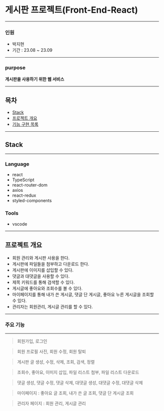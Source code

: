 # 게시판 프로젝트(Front-End-React)

---

### 인원

- 박지현
- 기간 : 23.08 ~ 23.09

---

### purpose

**게시판을 사용하기 위한 웹 서비스**

---

## 목차

- [Stack](#stack)
- [프로젝트 개요](#summary)
- [기능 구현 목록](#feature)

---

## Stack

---

### Language

- react
- TypeScript
- react-router-dom
- axios
- react-redux
- styled-components

### Tools

- vscode

---

## 프로젝트 개요

- 회원 관리와 게시판 사용을 한다.
- 게시판에 파일들을 첨부하고 다운로드 한다.
- 게시판에 이미지를 삽입할 수 있다.
- 댓글과 대댓글을 사용할 수 있다.
- 제목 키워드를 통해 검색할 수 있다.
- 게시글에 좋아요와 조회수를 볼 수 있다.
- 마이페이지를 통해 내가 쓴 게시글, 댓글 단 게시글, 좋아요 누른 게시글을 조회할 수 있다.
- 관리자는 회원관리, 게시글 관리를 할 수 있다.

---

### 주요 기능

---

> 회원가입, 로그인

> 회원 프로필 사진, 회원 수정, 회원 탈퇴

> 게시판 글 생성, 수정, 삭제, 조회, 검색, 정렬

> 조회수, 좋아요, 이미지 삽입, 파일 리스트 첨부, 파일 리스트 다운로드

> 댓글 생성, 댓글 수정, 댓글 삭제, 대댓글 생성, 대댓글 수정, 대댓글 삭제

> 마이페이지 : 좋아요 글 조회, 내가 쓴 글 조회, 댓글 단 게시글 조회

> 관리자 페이지 : 회원 관리, 게시글 관리
